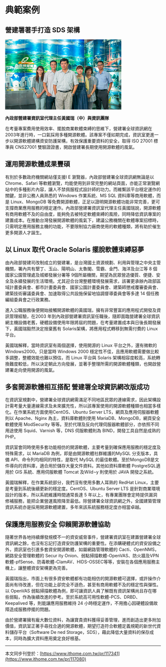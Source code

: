 # 典範案例

## 營建署著手打造 SDS 架構

![](/assets/vghtc-6.png)

**內政部營建署資訊室代理主任黃國瑞（中）與資訊團隊**

在考量專案費用使用效率、擺脫商業軟體束縛的思維下，營建署全球資訊網在2003年進行時，一口氣採用多種開源軟體。該專案不僅如期完成，資訊室更進一步以開源軟體建構資安防護架構，有效保護重要資料的安全，取得 ISO 27001 標準與 CNS27001 雙驗證證書，開啟營建署長期使用開源軟體的風氣。

## 運用開源軟體成果豐碩

有別於多數政府機關網站僅支援I E 瀏覽器，內政部營建署全球資訊網無論是以Chrome、Safari 等軟體瀏覽，均能使用到非常完整的網站頁面，亦能正常瀏覽網站中的多種影片內容，讓人不禁佩服程式設計師的功力。而維繫該平台穩定運作的關鍵，並非公務人員熟悉的 Windows 作業系統、MS SQL 資料庫等商用軟體，而是 Linux、MongoDB 等免費開源軟體，正足以證明開源軟體功能非常完善，更可支撐商業應用服務的穩定運作。內政部營建署資訊室代理主任黃國瑞說，開源軟體有商用軟體不及的自由度，能夠免去被特定軟體束縛的風險，同時降低資訊專案的建置成本。在推動台灣發展開源軟體的風氣下，建議公務機關在軟體專案招標時，只需明定應用服務主機的功能，不要限制協力廠商使用的軟體種類，將有助於催生更多開源人才誕生。

## 以 Linux 取代 Oracle Solaris 擺脫軟體束縛惡夢

由內政部營建司改制成立的營建署，是台灣國土資源規劃、利用與管理之中央主管機關，署內共有墾丁、玉山、陽明山、太魯閣、雪霸、金門、海洋及台江等 8 個國家公園管理處及城鄉發展分署等 9個所屬機關，期望為民眾營造優質、便捷、安全及永續發展的生活環境。尤其迎合台灣整體環境發展需求，該署更承辦內政部區域計畫委員會、都市計畫委員會、國家公園計畫委員會、建築師懲戒覆審委員會、建築技術審議委員會、加速取得公共設施保留地協調督導委員會等多達 14 個任務編組委員會之行政業務。

進入公職服務後便開始接觸開源軟體的黃國瑞，擁有非常豐富的應用程式開發及資訊管理經驗，在2003 年到內政部營建署資訊室任職後，隨即面臨營建署全球資訊網主機設備老舊，硬體設備使用年限將屆的問題，在考量建置成本與日後長期發展下，黃國瑞毅然決定捨棄舊有 Solaris架構，將應用程式轉移到無需付費的 Linux 平台。

黃國瑞解釋，當時資訊室有兩個選擇，使用開源的 Linux 平台之外，還有微軟的 Windows2000。只是當時 Windows 2000 穩定性不佳，且應用軟體需要做比較多調整，整體效能也難以預估，而 Linux 平台與 Solaris 架構相容度較高，系統轉換難度較低，所以決定朝此方向發展，並著手整理所需的開源軟體種類，也開啟營建署走向使用開源的風氣。

## 多套開源軟體相互搭配 營建署全球資訊網改版成功

在資訊室規劃中，營建署全球資訊網需滿足不同地區民眾的連線需求，因此架構設計需考量大量連線需求及未來擴充性，所以該專案使用的開源軟體種類也相當多樣化。在作業系統方面使用CentOS、Ubuntu Server LTS，網頁及應用伺服器軟體則以 Apache、Nginx 為主，資料庫軟體則使用 MariaDB、MongoDB，網頁安全軟體使用 ModSecurity 等等。至於代理及反向代理伺服器軟體部分，亦依照不同用途使用 Squid、Varnish 等，DNS 伺服軟體則為 BIND，開發工具自然是成熟的 PHP。

資訊室會同時使用多套功能相仿的開源軟體，主要考量到確保應用服務的穩定度及特殊需求，以 MariaDB 為例，即是由開源軟體社群維護的MySQL 分支版本，具備 API、命令列均相同的特性，是取代 MySQL 的最佳軟體。至於MongoDB是文件導向的資料庫，適合用於儲存大量文件資料。其他如資料庫軟體 PostgreSQL適用於 GIS 系統、應用伺服軟體 Tomcat 及Wild¬y 則使用於 JAVA 開發之系統。

黃國瑞解釋，在作業系統部分，我們沒有使用多數人耳熟的 RedHat Linux，主要是考量到系統後續更新的穩定度。CentOS、Ubuntu Server LTS 是針對商業環境設計的版本，所以系統維護時間通常長達 5 年以上，有專業團隊會定時提供漏洞修補服務，能把企業營運風險降至最低。除營建署全球資訊網之外，全國建築管理資訊系統亦是採用開源軟體建置，多年來該系統服務穩定度亦相當卓越。

## 保護應用服務安全 仰賴開源軟體協助

隨著世界各地持續爆發規模不一的資安威脅事件，營建署資訊室在建置營建署全球資訊網之餘，也沒有忘記打造資安防護架構的重要性。在添購硬體式的資安設備之外，資訊室也引進多套資安開源軟體，如屬網路管理軟體的 Cacti、OpenNMS，網路安全管理軟體的 Secur ity Onion、弱點掃描軟體-OpenVAS、防火牆及VPN軟體-pfSense、防毒軟體-ClamAV、HIDS-OSSEC等等，安裝在各個應用服務主機上，讓整體資安架構更為完善。

黃國瑞指出，市面上有很多資安軟體都有功能相仿的開源軟體可選擇，或許操作介面尚有待改進，但在功能上卻完全不遜色，甚至有商用軟體不及的穩定性與彈性。以 OpenVAS 弱點掃描軟體為例，即可讓資訊人員了解既有資訊架構尚且存在哪些弱點，作為後續改進的參考。至於系統高可用性軟體-PCS、DRBD、Keepalived 等，則能讓應用服務維持 24 小時穩定運作，不用擔心因硬體設備故障造成服務停擺的問題。

由於營建署擁有龐大數位資料，為讓寶貴資料獲得妥善管理，進而創造出更多附加價值，資訊室正著手尋找合適的開源軟體，期望打造符合軟體定義規範的新世代資料儲存平台（Software De ned Storage，SDS），藉此降低大量資料的保存成本，同時為擴大資料應用奠定良好根基。

---

本文同步刊登於：[https://www.ithome.com.tw/pr/117341](https://www.ithome.com.tw/pr/117080)

